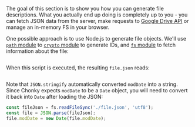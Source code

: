 The goal of this section is to show you how you can generate file descriptions. What you actually end up doing is
completely up to you - you can fetch JSON data from the server, make requests to
[Google Drive API](https://developers.google.com/drive/api/v3/about-sdk) or manage an in-memory FS in your browser.

One possible approach is to use Node.js to generate file objects. We'll use
[`path` module](https://nodejs.org/api/path.html) to [`crypto` module](https://nodejs.org/api/crypto.html) to generate
IDs, and [`fs` module](https://nodejs.org/api/fs.html) to fetch information about the file:

```js { "filePath" : "../components/Generate-description.js" }
```

When this script is executed, the resulting `file.json` reads:

```js { "filePath" : "../components/file.json" }
```

Note that `JSON.stringify` automatically converted `modDate` into a string. Since Chonky expects `modDate` to be a
`Date` object, you will need to convert it back into `Date` after loading the JSON:

```js
const fileJson = fs.readFileSync('./file.json', 'utf8');
const file = JSON.parse(fileJson);
file.modDate = new Date(file.modDate);
```
